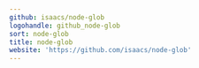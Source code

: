 ```yaml
---
github: isaacs/node-glob
logohandle: github_node-glob
sort: node-glob
title: node-glob
website: 'https://github.com/isaacs/node-glob'
---
```

